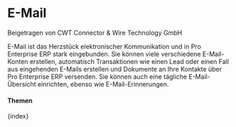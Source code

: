 # E-Mail
<span class="text-muted contributed-by">Beigetragen von CWT Connector & Wire Technology GmbH</span>

E-Mail ist das Herzstück elektronischer Kommunikation und in Pro Enterprise ERP stark eingebunden. Sie können viele verschiedene E-Mail-Konten erstellen, automatisch Transaktionen wie einen Lead oder einen Fall aus eingehenden E-Mails erstellen und Dokumente an Ihre Kontakte über Pro Enterprise ERP versenden. Sie können auch eine tägliche E-Mail-Übersicht einrichten, ebenso wie E-Mail-Erinnerungen.

#### Themen

{index}
